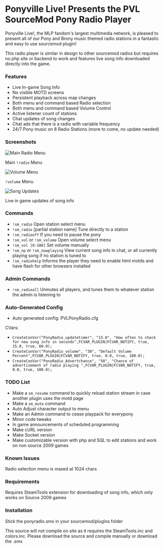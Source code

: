 # Ponyville Live! Presents the PVL SourceMod Pony Radio Player

Ponyville Live!, the MLP fandom's largest multimedia network, is pleased to present all of our Pony and Brony music themed radio stations in a fantastic and easy to use sourcemod plugin!

This radio player is similar in design to other sourcemod radios but requires no php site or backend to work and features live song info downloaded directly into the game.

### Features

* Live In-game Song Info
* No visible MOTD screens
* Persistent playback across map changes
* Both menu and command based Radio selection
* Both menu and command based Volume Control
* Active listener count of stations
* Chat updates of song changes
* Chat ads that there is a radio with variable frequency
* 24/7 Pony music on 8 Radio Stations (more to come, no update needed)

### Screenshots

![Main Radio Menu](https://raw.githubusercontent.com/BravelyBlue/PVLive-SourceMod/master/docs/radio_menu.png)

Main `!radio` Menu

![Volume Menu](https://raw.githubusercontent.com/BravelyBlue/PVLive-SourceMod/master/docs/volume_menu.png)

`!volume` Menu

![Song Updates](https://raw.githubusercontent.com/BravelyBlue/PVLive-SourceMod/master/docs/song_updates.png)

Live in game updates of song info

### Commands

* `!sm_radio` Open station select menu
* `!sm_radio` [partial station name] Tune directly to a station
* `!sm_radiooff` If you need to pause the pony
* `!sm_vol` or `!sm_volume` Open volume select menu
* `!sm_vol [0-100]` Set volume manually
* `!sm_np` or `!sm_nowplaying` View current song info in chat, or all currently playing song if no station is tuned to
* `!sm_radiohelp` Informs the player they need to enable html motds and have flash for other browsers installed

### Admin Commands

* `!sm_radioall` Unmutes all players, and tunes them to whatever station the admin is listening to

### Auto-Generated Config

* Auto generated config: PVLPonyRadio.cfg

CVars:

* `CreateConVar("PonyRadio_updatetimer", "15.0", "How often to check for new song info in seconds",FCVAR_PLUGIN|FCVAR_NOTIFY, true, 15.0, true, 60.0);`
* `CreateConVar("PonyRadio_volume", "30", "Default Volume Percent",FCVAR_PLUGIN|FCVAR_NOTIFY, true, 0.0, true, 100.0);`
* `CreateConVar("PonyRadio_Advertchance", "50", "Chance of advertisement of radio playing ",FCVAR_PLUGIN|FCVAR_NOTIFY, true, 0.0, true, 100.0);`

### TODO List

* Make a `sm_resume` command to quickly reload station stream in case another plugin uses the motd page
* Make a `sm_mute` command
* Auto Adjust character output to menu
* Make an Admin command to cease playpack for everypony
* Minor code tweaks
* In game announcements of scheduled programming
* Make cURL version
* Make Socket version
* Make customizable version with php and SQL to edit stations and work on non source 2009 games

### Known Issues

Radio selection menu is maxed at 1024 chars

### Requirements

Requires SteamTools extension for downloading of song info, which only works on Source 2009 games

### Installation

Stick the ponyradio.smx in your sourcemod/plugins folder

This source will not compile on site as it requires the SteamTools.inc and colors.inc. Please download the source and compile manually or download the .smx